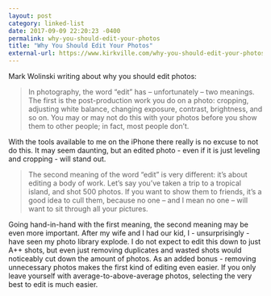 ```yaml
---
layout: post
category: linked-list
date: 2017-09-09 22:20:23 -0400
permalink: why-you-should-edit-your-photos
title: "Why You Should Edit Your Photos"
external-url: https://www.kirkville.com/why-you-should-edit-your-photos/
---
```


Mark Wolinski writing about why you should edit photos: 

> In photography, the word “edit” has – unfortunately – two meanings. The first is the post-production work you do on a photo: cropping, adjusting white balance, changing exposure, contrast, brightness, and so on. You may or may not do this with your photos before you show them to other people; in fact, most people don’t.

With the tools available to me on the iPhone there really is no excuse to not do this. It may seem daunting, but an edited photo - even if it is just leveling and cropping - will stand out.

> The second meaning of the word “edit” is very different: it’s about editing a body of work. Let’s say you’ve taken a trip to a tropical island, and shot 500 photos. If you want to show them to friends, it’s a good idea to cull them, because no one – and I mean no one – will want to sit through all your pictures.

Going hand-in-hand with the first meaning, the second meaning may be even more important. After my wife and I had our kid, I - unsurprisingly - have seen my photo library explode. I do not expect to edit this down to just A++ shots, but even just removing duplicates and wasted shots would noticeably cut down the amount of photos. As an added bonus - removing unnecessary photos makes the first kind of editing even easier. If you only leave yourself with average-to-above-average photos, selecting the very best to edit is much easier.

